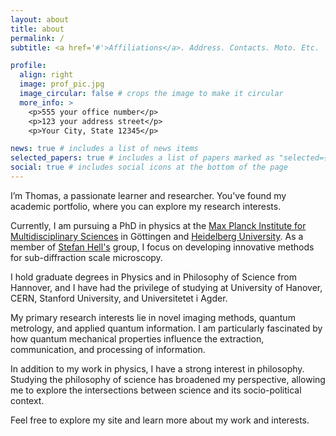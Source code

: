 ```yaml
---
layout: about
title: about
permalink: /
subtitle: <a href='#'>Affiliations</a>. Address. Contacts. Moto. Etc.

profile:
  align: right
  image: prof_pic.jpg
  image_circular: false # crops the image to make it circular
  more_info: >
    <p>555 your office number</p>
    <p>123 your address street</p>
    <p>Your City, State 12345</p>

news: true # includes a list of news items
selected_papers: true # includes a list of papers marked as "selected={true}"
social: true # includes social icons at the bottom of the page
---
```


I’m Thomas, a passionate learner and researcher. You've found my academic portfolio, where you can explore my research interests.

Currently, I am pursuing a PhD in physics at the [Max Planck Institute for Multidisciplinary Sciences](https://www.mpinat.mpg.de/de) in Göttingen and [Heidelberg University](https://www.uni-heidelberg.de/en). As a member of [Stefan Hell's](https://www.mpinat.mpg.de/de/hell) group, I focus on developing innovative methods for sub-diffraction scale microscopy.

I hold graduate degrees in Physics and in Philosophy of Science from Hannover, and I have had the privilege of studying at University of Hanover, CERN, Stanford University, and Universitetet i Agder.

My primary research interests lie in novel imaging methods, quantum metrology, and applied quantum information. I am particularly fascinated by how quantum mechanical properties influence the extraction, communication, and processing of information.

In addition to my work in physics, I have a strong interest in philosophy. Studying the philosophy of science has broadened my perspective, allowing me to explore the intersections between science and its socio-political context.

Feel free to explore my site and learn more about my work and interests.

